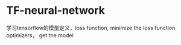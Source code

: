# TF-neural-network
学习tensorflow的模型定义，loss function, minimize the loss function optimizers， get the model

